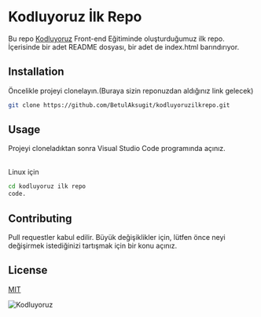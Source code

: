 # Kodluyoruz İlk Repo

Bu repo [Kodluyoruz](https:kodluyoruz.org) Front-end Eğitiminde oluşturduğumuz ilk repo. İçerisinde bir adet README dosyası, bir adet de index.html barındırıyor.

## Installation ##

Öncelikle projeyi clonelayın.(Buraya sizin reponuzdan aldığınız link gelecek) 
```bash
git clone https://github.com/BetulAksugit/kodluyoruzilkrepo.git
```
## Usage ##

Projeyi cloneladıktan sonra Visual Studio Code programında açınız.

<br>Linux için

```bash
cd kodluyoruz ilk repo
code. 
```

## Contributing ##

Pull requestler kabul edilir. Büyük değişiklikler için, lütfen önce neyi değişirmek istediğinizi tartışmak için bir konu açınız. 

## License ##
[MIT](https://choosealicense.com/licenses/mit/)

![Kodluyoruz](https://camo.githubusercontent.com/06cfb69ee04911283e17b4523b0b861f111ad91fd51d7a65f944e6d1a10674bf/68747470733a2f2f6d69726f2e6d656469756d2e636f6d2f6d61782f333135302f322a545a654b306b794854524856763367556938427451672e706e67)





